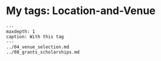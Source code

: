 # My tags: Location-and-Venue

```{toctree}
---
maxdepth: 1
caption: With this tag
---
../04_venue_selection.md
../08_grants_scholarships.md
```
